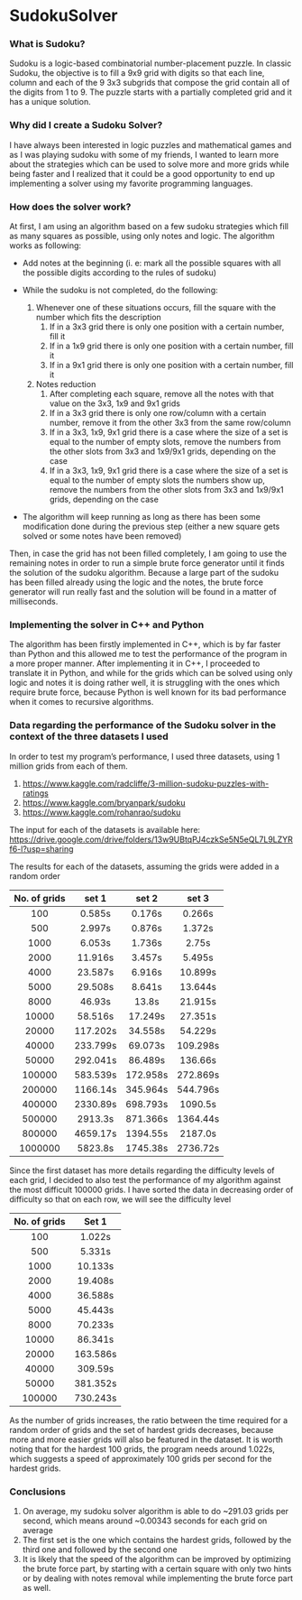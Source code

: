 # SudokuSolver
  
### What is Sudoku?

Sudoku is a logic-based combinatorial number-placement puzzle. In classic Sudoku, the objective is to fill a 9x9 grid with digits so that each line, column and each of the 9 3x3 subgrids that compose the grid contain all of the digits from 1 to 9. The puzzle starts with a partially completed grid and it has a unique solution. 

### Why did I create a Sudoku Solver?

I have always been interested in logic puzzles and mathematical games and as I was playing sudoku with some of my friends, I wanted to learn more about the strategies which can be used to solve more and more grids while being faster and I realized that it could be a good opportunity to end up implementing a solver using my favorite programming languages. 

### How does the solver work?

At first, I am using an algorithm based on a few sudoku strategies which fill as many squares as possible, using only notes and logic. The algorithm works as following:

* Add notes at the beginning (i. e: mark all the possible squares with all the possible digits according to the rules of sudoku)
* While the sudoku is not completed, do the following:
    1. Whenever one of these situations occurs, fill the square with the number which fits the description
        1. If in a 3x3 grid there is only one position with a certain number, fill it
        2. If in a 1x9 grid there is only one position with a certain number, fill it
        3. If in a 9x1 grid there is only one position with a certain number, fill it
    2. Notes reduction
        1. After completing each square, remove all the notes with that value on the 3x3, 1x9 and 9x1 grids 
        2. If in a 3x3 grid there is only one row/column with a certain number, remove it from the other 3x3 from the same row/column
        3. If in a 3x3, 1x9, 9x1 grid there is a case where the size of a set is equal to the number of empty slots, remove the numbers from the other slots from 3x3 and 1x9/9x1 grids, depending on the case
        4. If in a 3x3, 1x9, 9x1 grid there is a case where the size of a set is equal to the number of empty slots the numbers show up, remove the numbers from the other slots from 3x3 and 1x9/9x1 grids, depending on the case


* The algorithm will keep running as long as there has been some modification done during the previous step (either a new square gets solved or some notes have been removed)

Then, in case the grid has not been filled completely, I am going to use the remaining notes in order to run a simple brute force generator until it finds the solution of the sudoku algorithm. Because a large part of the sudoku has been filled already using the logic and the notes, the brute force generator will run really fast and the solution will be found in a matter of milliseconds. 

### Implementing the solver in C++ and Python
    
The algorithm has been firstly implemented in C++, which is by far faster than Python and this allowed me to test the performance of the program in a more proper manner. After implementing it in C++, I proceeded to translate it in Python, and while for the grids which can be solved using only logic and notes it is doing rather well, it is struggling with the ones which require brute force, because Python is well known for its bad performance when it comes to recursive algorithms. 

### Data regarding the performance of the Sudoku solver in the context of the three datasets I used

In order to test my program’s performance, I used three datasets, using 1 million grids from each of them. 

1. https://www.kaggle.com/radcliffe/3-million-sudoku-puzzles-with-ratings
2. https://www.kaggle.com/bryanpark/sudoku
3. https://www.kaggle.com/rohanrao/sudoku

The input for each of the datasets is available here: https://drive.google.com/drive/folders/13w9UBtqPJ4czkSe5N5eQL7L9LZYRf6-l?usp=sharing

The results for each of the datasets, assuming the grids were added in a random order

| No. of grids  | set 1 | set 2 | set 3 |
|     :---:     |     :---:      |     :---:      |     :---:      |
|100 | 0.585s| 0.176s| 0.266s |
|500 | 2.997s| 0.876s| 1.372s|
| 1000| 6.053s| 1.736s| 2.75s|
|2000 | 11.916s| 3.457s| 5.495s|
|4000 |23.587s | 6.916s| 10.899s|
|5000 | 29.508s| 8.641s| 13.644s|
| 8000| 46.93s| 13.8s| 21.915s|
|10000 | 58.516s| 17.249s| 27.351s|
|20000 |117.202s |34.558s |54.229s |
| 40000| 233.799s| 69.073s| 109.298s|
|50000 |292.041s | 86.489s| 136.66s|
| 100000|583.539s |172.958s |272.869s |
|200000 |1166.14s |345.964s |544.796s |
| 400000| 2330.89s|698.793s |1090.5s |
|500000 |2913.3s |871.366s |1364.44s |
|800000 |4659.17s |1394.55s |2187.0s |
|1000000 |5823.8s |1745.38s | 2736.72s|

Since the first dataset has more details regarding the difficulty levels of each grid, I decided to also test the performance of my algorithm against the most difficult 100000 grids. I have sorted the data in decreasing order of difficulty so that on each row, we will see the difficulty level

|No. of grids |Set 1 | 
|     :---:     |     :---:      |
|100 | 1.022s|
| 500| 5.331s|
|1000 | 10.133s|
|2000 |19.408s | 
|4000 |36.588s |
|5000 | 45.443s|
|8000 | 70.233s|
|10000 |86.341s |
|20000 | 163.586s|
| 40000|309.59s | 
| 50000| 381.352s|
|100000 |730.243s |

As the number of grids increases, the ratio between the time required for a random order of grids and the set of hardest grids decreases, because more and more easier grids will also be featured in the dataset. It is worth noting that for the hardest 100 grids, the program needs around 1.022s, which suggests a speed of approximately 100 grids per second for the hardest grids. 

### Conclusions

1. On average, my sudoku solver algorithm is able to do ~291.03 grids per second, which means around ~0.00343 seconds for each grid on average
2. The first set is the one which contains the hardest grids, followed by the third one and followed by the second one
3. It is likely that the speed of the algorithm can be improved by optimizing the brute force part, by starting with a certain square with only two hints or by dealing with notes removal while implementing the brute force part as well.



